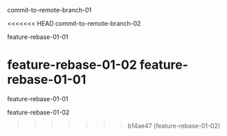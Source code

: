 commit-to-remote-branch-01

<<<<<<< HEAD
commit-to-remote-branch-02

feature-rebase-01-01

feature-rebase-01-02
feature-rebase-01-01
=======
feature-rebase-01-01

feature-rebase-01-02
>>>>>>> b14ae47 (feature-rebase-01-02)

